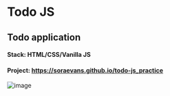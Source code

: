 # Todo JS

## Todo application

#### Stack: HTML/CSS/Vanilla JS
#### Project: https://soraevans.github.io/todo-js_practice
![image](https://github.com/SoraEvans/todo-js_practice/assets/96630749/4c293439-2a6c-479e-b379-2e5f108d6940)
